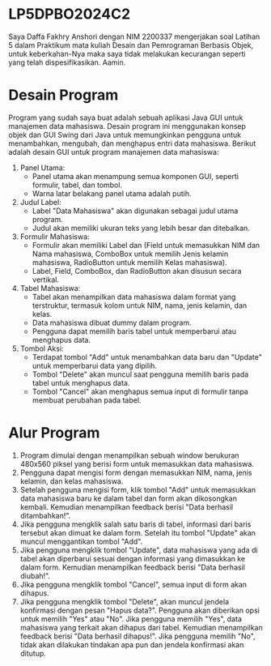 # LP5DPBO2024C2

Saya Daffa Fakhry Anshori dengan NIM 2200337 mengerjakan soal Latihan 5 dalam Praktikum mata kuliah Desain dan Pemrograman Berbasis Objek, 
untuk keberkahan-Nya maka saya tidak melakukan kecurangan seperti yang telah dispesifikasikan. Aamin. 

# Desain Program
Program yang sudah saya buat adalah sebuah aplikasi Java GUI untuk manajemen data mahasiswa. Desain program ini menggunakan konsep objek dan GUI Swing dari Java untuk memungkinkan pengguna untuk menambahkan, mengubah, dan menghapus entri data mahasiswa. Berikut adalah desain GUI untuk program manajemen data mahasiswa:
1. Panel Utama:
   - Panel utama akan menampung semua komponen GUI, seperti formulir, tabel, dan tombol.
   - Warna latar belakang panel utama adalah putih.
2. Judul Label:
   - Label "Data Mahasiswa" akan digunakan sebagai judul utama program.
   - Judul akan memiliki ukuran teks yang lebih besar dan ditebalkan.
3. Formulir Mahasiswa:
   - Formulir akan memiliki Label dan (Field untuk memasukkan NIM dan Nama mahasiswa, ComboBox untuk memilih Jenis kelamin mahasiswa, RadioButton untuk memilih Kelas mahasiswa).
   - Label, Field, ComboBox, dan RadioButton akan disusun secara vertikal.
4. Tabel Mahasiswa:
   - Tabel akan menampilkan data mahasiswa dalam format yang terstruktur, termasuk kolom untuk NIM, nama, jenis kelamin, dan kelas.
   - Data mahasiswa dibuat dummy dalam program.
   - Pengguna dapat memilih baris tabel untuk memperbarui atau menghapus data.
5. Tombol Aksi:
   - Terdapat tombol "Add" untuk menambahkan data baru dan "Update" untuk memperbarui data yang dipilih.
   - Tombol "Delete" akan muncul saat pengguna memilih baris pada tabel untuk menghapus data.
   - Tombol "Cancel" akan menghapus semua input di formulir tanpa membuat perubahan pada tabel.

# Alur Program
1. Program dimulai dengan menampilkan sebuah window berukuran 480x560 piksel yang berisi form untuk memasukkan data mahasiswa.
2. Pengguna dapat mengisi form dengan memasukkan NIM, nama, jenis kelamin, dan kelas mahasiswa.
3. Setelah pengguna mengisi form, klik tombol "Add" untuk memasukkan data mahasiswa baru ke dalam tabel dan form akan dikosongkan kembali. Kemudian menampilkan feedback berisi "Data berhasil ditambahkan!".
4. Jika pengguna mengklik salah satu baris di tabel, informasi dari baris tersebut akan dimuat ke dalam form. Setelah itu tombol "Update" akan muncul menggantikan tombol "Add".
5. Jika pengguna mengklik tombol "Update", data mahasiswa yang ada di tabel akan diperbarui sesuai dengan informasi yang dimasukkan ke dalam form. Kemudian menampilkan feedback berisi "Data berhasil diubah!".
6. Jika pengguna mengklik tombol "Cancel", semua input di form akan dihapus.
7. Jika pengguna mengklik tombol "Delete", akan muncul jendela konfirmasi dengan pesan "Hapus data?". Pengguna akan diberikan opsi untuk memilih "Yes" atau "No". Jika pengguna memilih "Yes", data mahasiswa yang terkait akan dihapus dari tabel. Kemudian menampilkan feedback berisi "Data berhasil dihapus!". Jika pengguna memilih "No", tidak akan dilakukan tindakan apa pun dan jendela konfirmasi akan ditutup.
   
